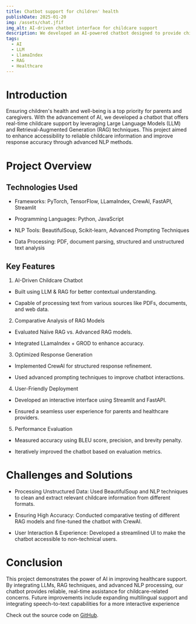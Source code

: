 ```yaml
---
title: Chatbot support for children' health
publishDate: 2025-01-20
img: /assets/chat.jfif
img_alt: AI-driven chatbot interface for childcare support
description: We developed an AI-powered chatbot designed to provide childcare support by integrating cutting-edge LLM & RAG techniques
tags:
  - AI
  - LLM
  - LlamaIndex
  - RAG
  - Healthcare
---
```


# Introduction

Ensuring children's health and well-being is a top priority for parents and caregivers. With the advancement of AI, we developed a chatbot that offers real-time childcare support by leveraging Large Language Models (LLM) and Retrieval-Augmented Generation (RAG) techniques. This project aimed to enhance accessibility to reliable childcare information and improve response accuracy through advanced NLP methods.

# Project Overview

## Technologies Used

+ Frameworks: PyTorch, TensorFlow, LLamaIndex, CrewAI, FastAPI, Streamlit

+ Programming Languages: Python, JavaScript

+ NLP Tools: BeautifulSoup, Scikit-learn, Advanced Prompting Techniques

+ Data Processing: PDF, document parsing, structured and unstructured text analysis

## Key Features

1. AI-Driven Childcare Chatbot

+ Built using LLM & RAG for better contextual understanding.

+ Capable of processing text from various sources like PDFs, documents, and web data.

2. Comparative Analysis of RAG Models

+ Evaluated Naïve RAG vs. Advanced RAG models.

+ Integrated LLamaIndex + GROD to enhance accuracy.

3. Optimized Response Generation

+ Implemented CrewAI for structured response refinement.

+ Used advanced prompting techniques to improve chatbot interactions.

4. User-Friendly Deployment

+ Developed an interactive interface using Streamlit and FastAPI.

+ Ensured a seamless user experience for parents and healthcare providers.

5. Performance Evaluation

+ Measured accuracy using BLEU score, precision, and brevity penalty.

+ Iteratively improved the chatbot based on evaluation metrics.

# Challenges and Solutions

+ Processing Unstructured Data: Used BeautifulSoup and NLP techniques to clean and extract relevant childcare information from different formats.

+ Ensuring High Accuracy: Conducted comparative testing of different RAG models and fine-tuned the chatbot with CrewAI.

+ User Interaction & Experience: Developed a streamlined UI to make the chatbot accessible to non-technical users.

# Conclusion

This project demonstrates the power of AI in improving healthcare support. By integrating LLMs, RAG techniques, and advanced NLP processing, our chatbot provides reliable, real-time assistance for childcare-related concerns. Future improvements include expanding multilingual support and integrating speech-to-text capabilities for a more interactive experience

Check out the source code on [GitHub](https://github.com/Rom1009/Health_Chatbot).